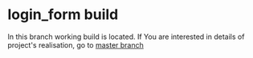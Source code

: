 # login_form build
In this branch working build is located. If You are interested in details of project's realisation, go to [master branch](../../)

